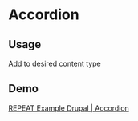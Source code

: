 # Accordion
## Usage
Add to desired content type

## Demo
[REPEAT Example Drupal | Accordion](https://test-repeat-example-drupal.pantheonsite.io/accordion)
